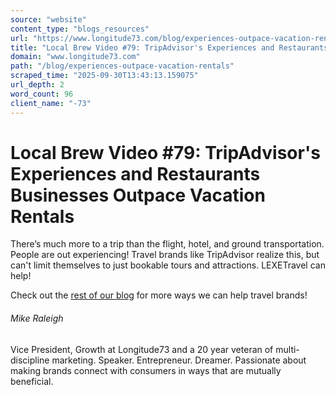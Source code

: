 ```yaml
---
source: "website"
content_type: "blogs_resources"
url: "https://www.longitude73.com/blog/experiences-outpace-vacation-rentals"
title: "Local Brew Video #79: TripAdvisor's Experiences and Restaurants Businesses Outpace Vacation Rentals"
domain: "www.longitude73.com"
path: "/blog/experiences-outpace-vacation-rentals"
scraped_time: "2025-09-30T13:43:13.159075"
url_depth: 2
word_count: 96
client_name: "-73"
---
```


# Local Brew Video #79: TripAdvisor's Experiences and Restaurants Businesses Outpace Vacation Rentals

There’s much more to a trip than the flight, hotel, and ground transportation. People are out experiencing! Travel brands like TripAdvisor realize this, but can't limit themselves to just bookable tours and attractions. LEXETravel can help!

Check out the [rest of our blog](/blog/a-race-to-the-bottom-for-otas-and-travel-brands) for more ways we can help travel brands!

###### Mike Raleigh

Vice President, Growth at Longitude73 and a 20 year veteran of multi-discipline marketing. Speaker. Entrepreneur. Dreamer. Passionate about making brands connect with consumers in ways that are mutually beneficial.